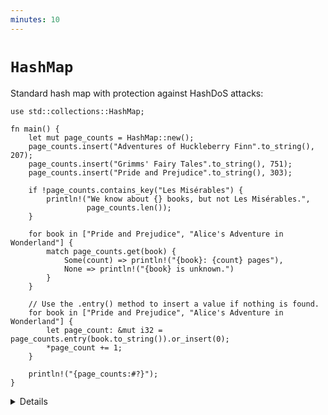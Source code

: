 ```yaml
---
minutes: 10
---
```


# `HashMap`

Standard hash map with protection against HashDoS attacks:

```rust,editable
use std::collections::HashMap;

fn main() {
    let mut page_counts = HashMap::new();
    page_counts.insert("Adventures of Huckleberry Finn".to_string(), 207);
    page_counts.insert("Grimms' Fairy Tales".to_string(), 751);
    page_counts.insert("Pride and Prejudice".to_string(), 303);

    if !page_counts.contains_key("Les Misérables") {
        println!("We know about {} books, but not Les Misérables.",
                 page_counts.len());
    }

    for book in ["Pride and Prejudice", "Alice's Adventure in Wonderland"] {
        match page_counts.get(book) {
            Some(count) => println!("{book}: {count} pages"),
            None => println!("{book} is unknown.")
        }
    }

    // Use the .entry() method to insert a value if nothing is found.
    for book in ["Pride and Prejudice", "Alice's Adventure in Wonderland"] {
        let page_count: &mut i32 = page_counts.entry(book.to_string()).or_insert(0);
        *page_count += 1;
    }

    println!("{page_counts:#?}");
}
```

<details>

- `HashMap` is not defined in the prelude and needs to be brought into scope.
- Try the following lines of code. The first line will see if a book is in the
  hashmap and if not return an alternative value. The second line will insert
  the alternative value in the hashmap if the book is not found.

  ```rust,ignore
  let pc1 = page_counts
      .get("Harry Potter and the Sorcerer's Stone")
      .unwrap_or(&336);
  let pc2 = page_counts
      .entry("The Hunger Games".to_string())
      .or_insert(374);
  ```
- Unlike `vec!`, there is unfortunately no standard `hashmap!` macro.
  - Although, since Rust 1.56, HashMap implements [`From<[(K, V); N]>`][1],
    which allows us to easily initialize a hash map from a literal array:

    ```rust,ignore
    let page_counts = HashMap::from([
      ("Harry Potter and the Sorcerer's Stone".to_string(), 336),
      ("The Hunger Games".to_string(), 374),
    ]);
    ```

- Alternatively HashMap can be built from any `Iterator` which yields key-value
  tuples.
- We are showing `HashMap<String, i32>`, and avoid using `&str` as key to make
  examples easier. Using references in collections can, of course, be done, but
  it can lead into complications with the borrow checker.
  - Try removing `to_string()` from the example above and see if it still
    compiles. Where do you think we might run into issues?

- This type has several "method-specific" return types, such as
  `std::collections::hash_map::Keys`. These types often appear in searches of
  the Rust docs. Show students the docs for this type, and the helpful link back
  to the `keys` method.

[1]: https://doc.rust-lang.org/std/collections/hash_map/struct.HashMap.html#impl-From%3C%5B(K,+V);+N%5D%3E-for-HashMap%3CK,+V,+RandomState%3E

</details>
